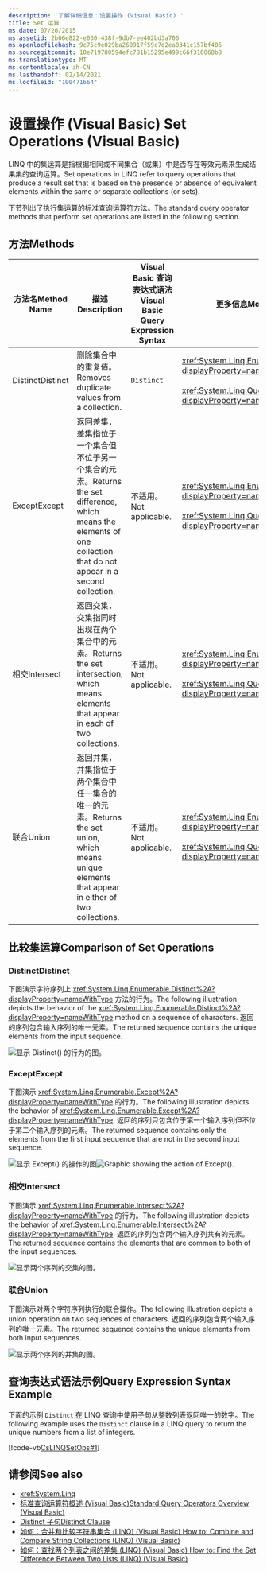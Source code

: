 ```yaml
---
description: '了解详细信息：设置操作 (Visual Basic) '
title: Set 运算
ms.date: 07/20/2015
ms.assetid: 2b06e822-e030-438f-9db7-ee402bd3a706
ms.openlocfilehash: 9c75c9e029ba260917f59c7d2ea0341c157bf406
ms.sourcegitcommit: 10e719780594efc781b15295e499c66f316068b8
ms.translationtype: MT
ms.contentlocale: zh-CN
ms.lasthandoff: 02/14/2021
ms.locfileid: "100471664"
---
```

# <a name="set-operations-visual-basic"></a><span data-ttu-id="35b1c-103">设置操作 (Visual Basic) </span><span class="sxs-lookup"><span data-stu-id="35b1c-103">Set Operations (Visual Basic)</span></span>

<span data-ttu-id="35b1c-104">LINQ 中的集运算是指根据相同或不同集合（或集）中是否存在等效元素来生成结果集的查询运算。</span><span class="sxs-lookup"><span data-stu-id="35b1c-104">Set operations in LINQ refer to query operations that produce a result set that is based on the presence or absence of equivalent elements within the same or separate collections (or sets).</span></span>

<span data-ttu-id="35b1c-105">下节列出了执行集运算的标准查询运算符方法。</span><span class="sxs-lookup"><span data-stu-id="35b1c-105">The standard query operator methods that perform set operations are listed in the following section.</span></span>

## <a name="methods"></a><span data-ttu-id="35b1c-106">方法</span><span class="sxs-lookup"><span data-stu-id="35b1c-106">Methods</span></span>

|<span data-ttu-id="35b1c-107">方法名</span><span class="sxs-lookup"><span data-stu-id="35b1c-107">Method Name</span></span>|<span data-ttu-id="35b1c-108">描述</span><span class="sxs-lookup"><span data-stu-id="35b1c-108">Description</span></span>|<span data-ttu-id="35b1c-109">Visual Basic 查询表达式语法</span><span class="sxs-lookup"><span data-stu-id="35b1c-109">Visual Basic Query Expression Syntax</span></span>|<span data-ttu-id="35b1c-110">更多信息</span><span class="sxs-lookup"><span data-stu-id="35b1c-110">More Information</span></span>|
|-----------------|-----------------|------------------------------------------|----------------------|
|<span data-ttu-id="35b1c-111">Distinct</span><span class="sxs-lookup"><span data-stu-id="35b1c-111">Distinct</span></span>|<span data-ttu-id="35b1c-112">删除集合中的重复值。</span><span class="sxs-lookup"><span data-stu-id="35b1c-112">Removes duplicate values from a collection.</span></span>|`Distinct`|<xref:System.Linq.Enumerable.Distinct%2A?displayProperty=nameWithType><br /><br /> <xref:System.Linq.Queryable.Distinct%2A?displayProperty=nameWithType>|
|<span data-ttu-id="35b1c-113">Except</span><span class="sxs-lookup"><span data-stu-id="35b1c-113">Except</span></span>|<span data-ttu-id="35b1c-114">返回差集，差集指位于一个集合但不位于另一个集合的元素。</span><span class="sxs-lookup"><span data-stu-id="35b1c-114">Returns the set difference, which means the elements of one collection that do not appear in a second collection.</span></span>|<span data-ttu-id="35b1c-115">不适用。</span><span class="sxs-lookup"><span data-stu-id="35b1c-115">Not applicable.</span></span>|<xref:System.Linq.Enumerable.Except%2A?displayProperty=nameWithType><br /><br /> <xref:System.Linq.Queryable.Except%2A?displayProperty=nameWithType>|
|<span data-ttu-id="35b1c-116">相交</span><span class="sxs-lookup"><span data-stu-id="35b1c-116">Intersect</span></span>|<span data-ttu-id="35b1c-117">返回交集，交集指同时出现在两个集合中的元素。</span><span class="sxs-lookup"><span data-stu-id="35b1c-117">Returns the set intersection, which means elements that appear in each of two collections.</span></span>|<span data-ttu-id="35b1c-118">不适用。</span><span class="sxs-lookup"><span data-stu-id="35b1c-118">Not applicable.</span></span>|<xref:System.Linq.Enumerable.Intersect%2A?displayProperty=nameWithType><br /><br /> <xref:System.Linq.Queryable.Intersect%2A?displayProperty=nameWithType>|
|<span data-ttu-id="35b1c-119">联合</span><span class="sxs-lookup"><span data-stu-id="35b1c-119">Union</span></span>|<span data-ttu-id="35b1c-120">返回并集，并集指位于两个集合中任一集合的唯一的元素。</span><span class="sxs-lookup"><span data-stu-id="35b1c-120">Returns the set union, which means unique elements that appear in either of two collections.</span></span>|<span data-ttu-id="35b1c-121">不适用。</span><span class="sxs-lookup"><span data-stu-id="35b1c-121">Not applicable.</span></span>|<xref:System.Linq.Enumerable.Union%2A?displayProperty=nameWithType><br /><br /> <xref:System.Linq.Queryable.Union%2A?displayProperty=nameWithType>|

## <a name="comparison-of-set-operations"></a><span data-ttu-id="35b1c-122">比较集运算</span><span class="sxs-lookup"><span data-stu-id="35b1c-122">Comparison of Set Operations</span></span>

### <a name="distinct"></a><span data-ttu-id="35b1c-123">Distinct</span><span class="sxs-lookup"><span data-stu-id="35b1c-123">Distinct</span></span>

<span data-ttu-id="35b1c-124">下图演示字符序列上 <xref:System.Linq.Enumerable.Distinct%2A?displayProperty=nameWithType> 方法的行为。</span><span class="sxs-lookup"><span data-stu-id="35b1c-124">The following illustration depicts the behavior of the <xref:System.Linq.Enumerable.Distinct%2A?displayProperty=nameWithType> method on a sequence of characters.</span></span> <span data-ttu-id="35b1c-125">返回的序列包含输入序列的唯一元素。</span><span class="sxs-lookup"><span data-stu-id="35b1c-125">The returned sequence contains the unique elements from the input sequence.</span></span>

![显示 Distinct() 的行为的图。](./media/set-operations/distinct-method-behavior.png)

### <a name="except"></a><span data-ttu-id="35b1c-127">Except</span><span class="sxs-lookup"><span data-stu-id="35b1c-127">Except</span></span>

<span data-ttu-id="35b1c-128">下图演示 <xref:System.Linq.Enumerable.Except%2A?displayProperty=nameWithType> 的行为。</span><span class="sxs-lookup"><span data-stu-id="35b1c-128">The following illustration depicts the behavior of <xref:System.Linq.Enumerable.Except%2A?displayProperty=nameWithType>.</span></span> <span data-ttu-id="35b1c-129">返回的序列只包含位于第一个输入序列但不位于第二个输入序列的元素。</span><span class="sxs-lookup"><span data-stu-id="35b1c-129">The returned sequence contains only the elements from the first input sequence that are not in the second input sequence.</span></span>

<span data-ttu-id="35b1c-130">![显示 Except() 的操作的图](./media/set-operations/except-behavior-graphic.png "显示 Except 的行为。")</span><span class="sxs-lookup"><span data-stu-id="35b1c-130">![Graphic showing the action of Except&#40;&#41;.](./media/set-operations/except-behavior-graphic.png "Shows the behavior of Except.")</span></span>

### <a name="intersect"></a><span data-ttu-id="35b1c-131">相交</span><span class="sxs-lookup"><span data-stu-id="35b1c-131">Intersect</span></span>

<span data-ttu-id="35b1c-132">下图演示 <xref:System.Linq.Enumerable.Intersect%2A?displayProperty=nameWithType> 的行为。</span><span class="sxs-lookup"><span data-stu-id="35b1c-132">The following illustration depicts the behavior of <xref:System.Linq.Enumerable.Intersect%2A?displayProperty=nameWithType>.</span></span> <span data-ttu-id="35b1c-133">返回的序列包含两个输入序列共有的元素。</span><span class="sxs-lookup"><span data-stu-id="35b1c-133">The returned sequence contains the elements that are common to both of the input sequences.</span></span>

![显示两个序列的交集的图。](./media/set-operations/intersection-two-sequences.png)

### <a name="union"></a><span data-ttu-id="35b1c-135">联合</span><span class="sxs-lookup"><span data-stu-id="35b1c-135">Union</span></span>

<span data-ttu-id="35b1c-136">下图演示对两个字符序列执行的联合操作。</span><span class="sxs-lookup"><span data-stu-id="35b1c-136">The following illustration depicts a union operation on two sequences of characters.</span></span> <span data-ttu-id="35b1c-137">返回的序列包含两个输入序列的唯一元素。</span><span class="sxs-lookup"><span data-stu-id="35b1c-137">The returned sequence contains the unique elements from both input sequences.</span></span>

![显示两个序列的并集的图。](./media/set-operations/union-operation-two-sequences.png)

## <a name="query-expression-syntax-example"></a><span data-ttu-id="35b1c-139">查询表达式语法示例</span><span class="sxs-lookup"><span data-stu-id="35b1c-139">Query Expression Syntax Example</span></span>

<span data-ttu-id="35b1c-140">下面的示例 `Distinct` 在 LINQ 查询中使用子句从整数列表返回唯一的数字。</span><span class="sxs-lookup"><span data-stu-id="35b1c-140">The following example uses the `Distinct` clause in a LINQ query to return the unique numbers from a list of integers.</span></span>

[!code-vb[CsLINQSetOps#1](~/samples/snippets/visualbasic/VS_Snippets_VBCSharp/CsLINQSetOps/VB/setops.vb#1)]

## <a name="see-also"></a><span data-ttu-id="35b1c-141">请参阅</span><span class="sxs-lookup"><span data-stu-id="35b1c-141">See also</span></span>

- <xref:System.Linq>
- [<span data-ttu-id="35b1c-142">标准查询运算符概述 (Visual Basic)</span><span class="sxs-lookup"><span data-stu-id="35b1c-142">Standard Query Operators Overview (Visual Basic)</span></span>](standard-query-operators-overview.md)
- [<span data-ttu-id="35b1c-143">Distinct 子句</span><span class="sxs-lookup"><span data-stu-id="35b1c-143">Distinct Clause</span></span>](../../../language-reference/queries/distinct-clause.md)
- [<span data-ttu-id="35b1c-144">如何：合并和比较字符串集合 (LINQ)  (Visual Basic) </span><span class="sxs-lookup"><span data-stu-id="35b1c-144">How to: Combine and Compare String Collections (LINQ) (Visual Basic)</span></span>](how-to-combine-and-compare-string-collections-linq.md)
- [<span data-ttu-id="35b1c-145">如何：查找两个列表之间的差集 (LINQ)  (Visual Basic) </span><span class="sxs-lookup"><span data-stu-id="35b1c-145">How to: Find the Set Difference Between Two Lists (LINQ) (Visual Basic)</span></span>](how-to-find-the-set-difference-between-two-lists-linq.md)
